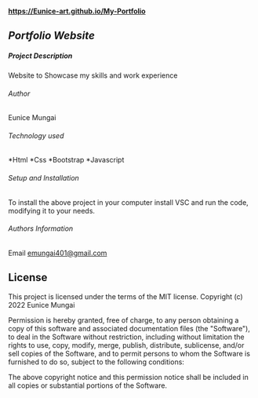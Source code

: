#### https://Eunice-art.github.io/My-Portfolio
## *Portfolio Website*

##### *Project Description*
<p> Website to Showcase my skills and work experience<p>

###### *Author*
<p> Eunice Mungai<p>

###### *Technology used*
   *Html
   *Css
   *Bootstrap
   *Javascript

###### *Setup and Installation*
To install the above project in your computer install VSC and run the code, modifying it to your needs. 

###### *Authors Information*
Email emungai401@gmail.com

## License
This project is licensed under the terms of the MIT license. Copyright (c) 2022 Eunice Mungai

Permission is hereby granted, free of charge, to any person obtaining a copy of this software and associated documentation files (the "Software"), to deal in the Software without restriction, including without limitation the rights to use, copy, modify, merge, publish, distribute, sublicense, and/or sell copies of the Software, and to permit persons to whom the Software is furnished to do so, subject to the following conditions:

The above copyright notice and this permission notice shall be included in all copies or substantial portions of the Software.